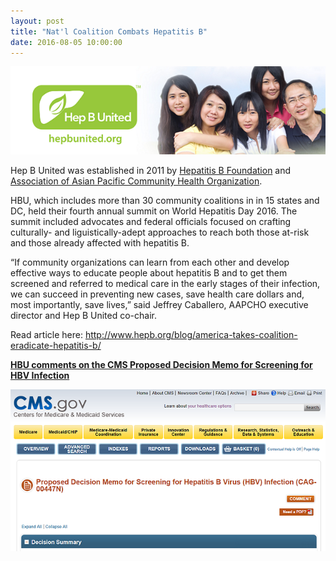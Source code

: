 ```yaml
---
layout: post
title: "Nat'l Coalition Combats Hepatitis B"
date: 2016-08-05 10:00:00
---
```


![](/assets/images/natl-coalition-combats-hepatitis-b.png)

Hep B United was established in 2011 by [Hepatitis B Foundation](http://www.hepb.org/) and [Association of Asian Pacific Community Health Organization](http://www.aapcho.org/).

HBU, which includes more than 30 community coalitions in in 15 states and DC, held their fourth annual summit on World Hepatitis Day 2016. The summit included advocates and federal officials focused on crafting culturally- and liguistically-adept approaches to reach both those at-risk and those already affected with hepatitis B. 

“If community organizations can learn from each other and develop effective ways to educate people about hepatitis B and to get them screened and referred to medical care in the early stages of their infection, we can succeed in preventing new cases, save health care dollars and, most importantly, save lives,” said Jeffrey Caballero, AAPCHO executive director and Hep B United co-chair.

Read article here: <http://www.hepb.org/blog/america-takes-coalition-eradicate-hepatitis-b/>

[**HBU comments on the CMS Proposed Decision Memo for Screening for HBV Infection**](http://hepbunited.org/wp-content/uploads/2016/08/HBU-Comment-CMS-HBV-screening-August-2016.pdf)

![](/assets/images/natl-coalition-combats-hepatitis-b-2.png)